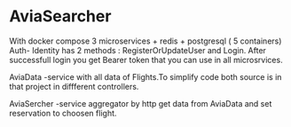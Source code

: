 # AviaSearcher
With docker compose 
3 microservices + redis + postgresql ( 5 containers)
Auth- Identity has 2 methods : RegisterOrUpdateUser and Login.
After successfull login you get Bearer token that you can use in all microsrvices.

AviaData -service with all data of Flights.To simplify code both source is in that project in diffferent controllers.

AviaSercher -service aggregator by http get data from AviaData and set reservation to choosen flight.


